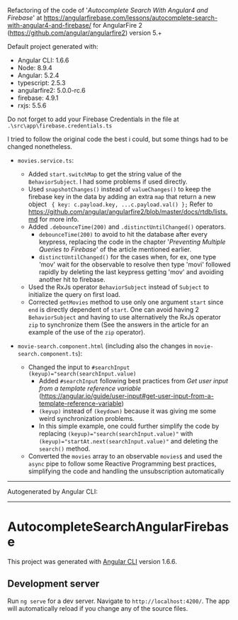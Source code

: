 Refactoring of the code of '_Autocomplete Search With Angular4 and Firebase_' at https://angularfirebase.com/lessons/autocomplete-search-with-angular4-and-firebase/ for AngularFire 2 (https://github.com/angular/angularfire2) version 5.+

Default project generated with:
* Angular CLI: 1.6.6
* Node: 8.9.4
* Angular: 5.2.4
* typescript: 2.5.3
* angularfire2: 5.0.0-rc.6
* firebase: 4.9.1
* rxjs: 5.5.6

Do not forget to add your Firebase Credentials in the file at ```.\src\app\firebase.credentials.ts```

I tried to follow the original code the best i could, but some things had to be changed nonetheless.

  * ```movies.service.ts```: 
    * Added ```start.switchMap``` to get the string value of the ```BehaviorSubject```. I had some problems if used directly.
    * Used ```snapshotChanges()``` instead of ```valueChanges()``` to keep the firebase key in the data by adding an extra ```map``` that return a new object ``` { key: c.payload.key, ...c.payload.val() };``` Refer to https://github.com/angular/angularfire2/blob/master/docs/rtdb/lists.md for more info.
    * Added ```.debounceTime(200)``` and ```.distinctUntilChanged()``` operators. 
      * ```debounceTime(200)``` to avoid to hit the database after every keypress, replacing the code in the chapter '_Preventing Multiple Queries to Firebase_' of the article mentioned earlier.
      * ```distinctUntilChanged()``` for the cases when, for ex, one type 'mov' wait for the observable to resolve then type 'movi' followed rapidly by deleting the last keypress getting 'mov' and avoiding another hit to firebase.
    * Used the RxJs operator ```BehaviorSubject``` instead of ```Subject``` to initialize the query on first load.
    * Corrected ```getMovies``` method to use only one argument ```start``` since ```end``` is directly dependent of ```start```. One can avoid having 2 ```BehaviorSubject``` and having to use alternatively the RxJs operator ```zip``` to synchronize them (See the answers in the article for an example of the use of the ```zip``` operator).

  * ```movie-search.component.html``` (including also the changes in ```movie-search.component.ts```):
    * Changed the input to ```#searchInput (keyup)="search(searchInput.value)```
      * Added ```#searchInput``` following best practices from _Get user input from a template reference variable_ (https://angular.io/guide/user-input#get-user-input-from-a-template-reference-variable)
      * ```(keyup)``` instead of ```(keydown)``` because it was giving me some weird synchronization problems.
      * In this simple example, one could further simplify the code by replacing ```(keyup)="search(searchInput.value)"``` with ```(keyup)="startAt.next(searchInput.value)"``` and deleting the ```search()``` method.
    * Converted the ```movies``` array to an observable ```movies$``` and used the ```async``` pipe to follow some Reactive Programming best practices, simplifying the code and handling the unsubscription automatically



***************************************************
Autogenerated by Angular CLI:
***************************************************

# AutocompleteSearchAngularFirebase

This project was generated with [Angular CLI](https://github.com/angular/angular-cli) version 1.6.6.

## Development server

Run `ng serve` for a dev server. Navigate to `http://localhost:4200/`. The app will automatically reload if you change any of the source files.
